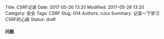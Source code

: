Title: CSRF记录
Date: 2017-05-26 13:20
Modified: 2017-05-26 13:20
Category: 安全
Tags: CSRF
Slug: G14
Authors: nJcx
Summary: 记录一下学习CSRF的心路
Status: draft
#### 问题
